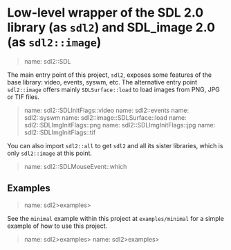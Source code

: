 # Low-level wrapper of the SDL 2.0 library (as `sdl2`) and SDL_image 2.0 (as `sdl2::image`)

> name: sdl2::SDL

The main entry point of this project, `sdl2`, exposes some features of the base
library: video, events, syswm, etc. The alternative entry point `sdl2::image` offers
mainly `SDLSurface::load` to load images from PNG, JPG or TIF files.

> name: sdl2::SDLInitFlags::video
> name: sdl2::events
> name: sdl2::syswm
> name: sdl2::image::SDLSurface::load
> name: sdl2::SDLImgInitFlags::png
> name: sdl2::SDLImgInitFlags::jpg
> name: sdl2::SDLImgInitFlags::tif

You can also import `sdl2::all` to get `sdl2` and all its sister libraries, which is only
`sdl2::image` at this point.

> name: sdl2::SDLMouseEvent::which

## Examples

> name: sdl2>examples>

See the `minimal` example within this project at `examples/minimal` for a simple example
of how to use this project.

> name: sdl2>examples>
> name: sdl2>examples>

